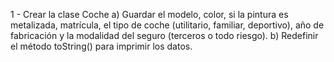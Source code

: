 1 - Crear la clase Coche
   a) Guardar el modelo, color, si la pintura es metalizada, matrícula, el tipo de coche (utilitario,
      familiar, deportivo), año de fabricación y la modalidad del seguro (terceros o todo riesgo).
   b) Redefinir el método toString() para imprimir los datos.
